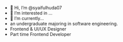 - 👋 Hi, I’m @syaifulhuda07
- 👀 I’m interested in ...
- 🌱 I’m currently...
- an undergraduate majoring in software engineering.
- Frontend & UI/UX Designer
- Part time Frontend Developer


